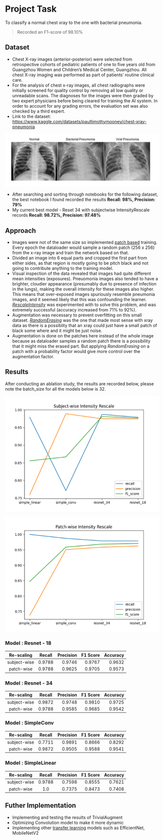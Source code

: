 # Project Task

To classify a normal chest xray to the one with bacterial pneumonia.
> Recorded an F1-score of 98.10%

## Dataset

- Chest X-ray images (anterior-posterior) were selected from retrospective cohorts of pediatric patients of one to five years old from Guangzhou Women and Children’s Medical Center, Guangzhou. All chest X-ray imaging was performed as part of patients’ routine clinical care.
- For the analysis of chest x-ray images, all chest radiographs were initially screened for quality control by removing all low quality or unreadable scans. The diagnoses for the images were then graded by two expert physicians before being cleared for training the AI system. In order to account for any grading errors, the evaluation set was also checked by a third expert.
- Link to the dataset: https://www.kaggle.com/datasets/paultimothymooney/chest-xray-pneumonia

![Types of Chest xrays in dataset](https://github.com/parthshah231/chest_xray/blob/master/README/for_git.JPG)

- After searching and sorting through notebooks for the following dataset, the best notebook I found recorded the results **Recall: 98%, Precision: 79%**
- My current best model - Reset 34 with subjectwise IntensityRescale records **Recall: 98.72%, Precision: 97.48%**

## Approach

-   Images were not of the same size so implemented [patch based](https://arxiv.org/abs/2201.09792) training. Every epoch the dataloader would sample a random patch (256 x 256) from the x-ray image and train the network based on that.
-   Divided an image into 6 equal parts and cropped the first part from either sides, as that region is mostly going to be pitch black and not going to contribute anything to the training model.
-   Visual inspection of the data revealed that images had quite different mean intensities (exposures). Pneuomonia images also tended to have a brighter, cloudier appearance (presumably due to presence of infection in the lungs), making the overall intensity for these images also higher. This means that over-exposed images spuriously resemble pneumonia images, and it seemed likely that this was confounding the learner. [_RescaleIntensity_](https://torchio.readthedocs.io/transforms/preprocessing.html#torchio.transforms.RescaleIntensity) was experimented with to solve this problem, and was extremely successful (accuracy increased from 71% to 92%).
-   Augmentation was necessary to prevent overfitting on this small dataset. [_RandomErasing_](https://arxiv.org/abs/1708.04896) was the one that made most sense with xray data as there is a possiblity that an xray could just have a small patch of black some where and it might be just noise.
-   Augmentation is done on the patches here instead of the whole image because as dataloader samples a random patch there is a possibility that it might miss the erased part. But applying _RandomErasing_ on a patch with a probability factor would give more control over the augmentation factor.

## Results

After conducting an ablation study, the results are recorded below, please note the batch_size for all the models below is 32.


![subjectWise_intensityRescale](https://github.com/parthshah231/chest_xray/blob/master/README/subjectWise_intensityRescale.png)

![patchWise_intensityRescale](https://github.com/parthshah231/chest_xray/blob/master/README/patchWise_intensityRescale.png)


### Model : Resnet - 18

|  Re-scaling  | Recall | Precision | F1 Score | Accuracy |
| :----------: | :----: | --------: | -------: | -------: |
| subject-wise | 0.9788 |    0.9746 |   0.9767 |   0.9632 |
|  patch-wise  | 0.9788 |    0.9625 |   0.9705 |   0.9573 |

### Model : Resnet - 34

|  Re-scaling  | Recall | Precision | F1 Score | Accuracy |
| :----------: | :----: | --------: | -------: | -------: |
| subject-wise | 0.9872 |    0.9748 |   0.9810 |   0.9725 |
|  patch-wise  | 0.9788 |    0.9585 |   0.9685 |   0.9542 |

### Model : SimpleConv
|  Re-scaling  | Recall | Precision | F1 Score | Accuracy |
| :----------: | :----: | --------: | -------: | -------: |
| subject-wise | 0.7711 |    0.9891 |   0.8666 |   0.8292 |
|  patch-wise  | 0.9872 |    0.9505 |   0.9588 |   0.9541 |


### Model : SimpleLinear

|  Re-scaling  | Recall | Precision | F1 Score | Accuracy |
| :----------: | :----: | --------: | -------: | -------: |
| subject-wise | 0.9788 |    0.7598 |   0.8555 |   0.7621 |
|  patch-wise  | 1.0    |    0.7375 |   0.8473 |   0.7408 |


## Futher Implementation
- Implementing and testing the results of TrivialAugment
- Optimizing Convolution model to make it more dynamic
- Implementing other [transfer learning](https://pytorch.org/tutorials/beginner/transfer_learning_tutorial.html) models such as EfficientNet, MobileNetV2